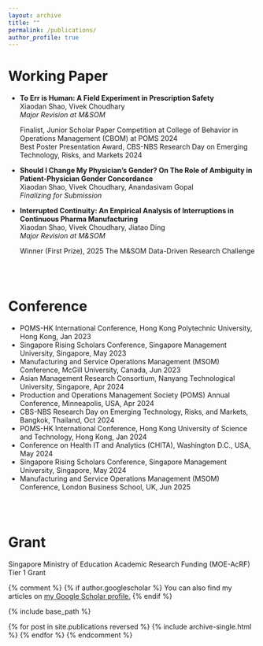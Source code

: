 ```yaml
---
layout: archive
title: ""
permalink: /publications/
author_profile: true
---
```


Working Paper
==============
- **To Err is Human: A Field Experiment in Prescription Safety** <br/>
  Xiaodan Shao, Vivek Choudhary <br/>
  *Major Revision at M&SOM*
  
  Finalist, Junior Scholar Paper Competition at College of Behavior in Operations Management (CBOM) at POMS 2024 <br/>
  Best Poster Presentation Award, CBS-NBS Research Day on Emerging Technology, Risks, and Markets 2024


- **Should I Change My Physician’s Gender? On The Role of Ambiguity in Patient-Physician Gender Concordance** <br/>
  Xiaodan Shao, Vivek Choudhary, Anandasivam Gopal <br/>
 *Finalizing for Submission*
 
- **Interrupted Continuity: An Empirical Analysis of Interruptions in Continuous Pharma Manufacturing** <br/>
  Xiaodan Shao, Vivek Choudhary, Jiatao Ding<br/>
  *Major Revision at M&SOM* 
  
  Winner (First Prize), 2025 The M&SOM Data-Driven Research Challenge

<br/>
<br/>

Conference
==============
  - POMS-HK International Conference, Hong Kong Polytechnic University, Hong Kong, Jan 2023 
  - Singapore Rising Scholars Conference, Singapore Management University, Singapore, May 2023
  - Manufacturing and Service Operations Management (MSOM) Conference, McGill University, Canada, Jun 2023
  - Asian Management Research Consortium, Nanyang Technological University, Singapore, Apr 2024
  - Production and Operations Management Society (POMS) Annual Conference, Minneapolis, USA, Apr 2024
  - CBS-NBS Research Day on Emerging Technology, Risks, and Markets, Bangkok, Thailand, Oct 2024
  - POMS-HK International Conference, Hong Kong University of Science and Technology, Hong Kong, Jan 2024
  - Conference on Health IT and Analytics (CHITA), Washington D.C., USA, May 2024
  - Singapore Rising Scholars Conference, Singapore Management University, Singapore, May 2024
  - Manufacturing and Service Operations Management (MSOM) Conference, London Business School, UK, Jun 2025
<br/>
<br/>

Grant
==============
Singapore Ministry of Education Academic Research Funding (MOE-AcRF) Tier 1 Grant

{% comment %}
{% if author.googlescholar %}
  You can also find my articles on <u><a href="{{author.googlescholar}}">my Google Scholar profile</a>.</u>
{% endif %}

{% include base_path %}

{% for post in site.publications reversed %}
  {% include archive-single.html %}
{% endfor %}
{% endcomment %}
